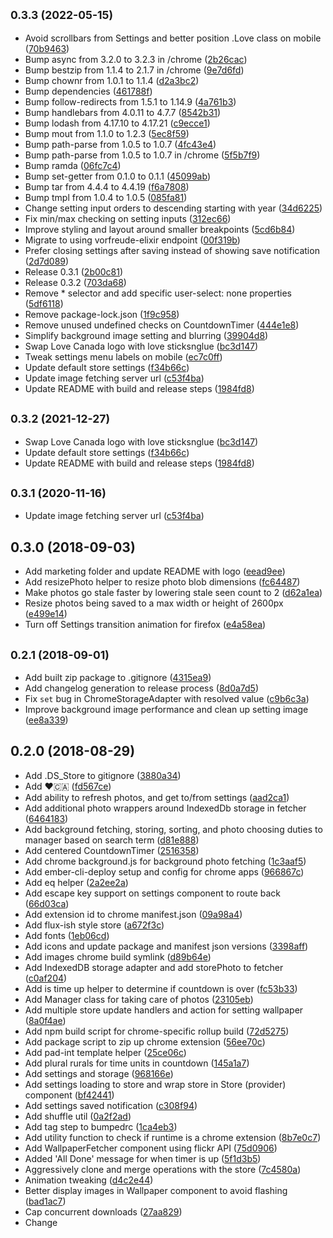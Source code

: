 ## <small>0.3.3 (2022-05-15)</small>

* Avoid scrollbars from Settings and better position .Love class on mobile ([70b9463](https://github.com/chadian/vorfreude/commit/70b9463))
* Bump async from 3.2.0 to 3.2.3 in /chrome ([2b26cac](https://github.com/chadian/vorfreude/commit/2b26cac))
* Bump bestzip from 1.1.4 to 2.1.7 in /chrome ([9e7d6fd](https://github.com/chadian/vorfreude/commit/9e7d6fd))
* Bump chownr from 1.0.1 to 1.1.4 ([d2a3bc2](https://github.com/chadian/vorfreude/commit/d2a3bc2))
* Bump dependencies ([461788f](https://github.com/chadian/vorfreude/commit/461788f))
* Bump follow-redirects from 1.5.1 to 1.14.9 ([4a761b3](https://github.com/chadian/vorfreude/commit/4a761b3))
* Bump handlebars from 4.0.11 to 4.7.7 ([8542b31](https://github.com/chadian/vorfreude/commit/8542b31))
* Bump lodash from 4.17.10 to 4.17.21 ([c9ecce1](https://github.com/chadian/vorfreude/commit/c9ecce1))
* Bump mout from 1.1.0 to 1.2.3 ([5ec8f59](https://github.com/chadian/vorfreude/commit/5ec8f59))
* Bump path-parse from 1.0.5 to 1.0.7 ([4fc43e4](https://github.com/chadian/vorfreude/commit/4fc43e4))
* Bump path-parse from 1.0.5 to 1.0.7 in /chrome ([5f5b7f9](https://github.com/chadian/vorfreude/commit/5f5b7f9))
* Bump ramda ([06fc7c4](https://github.com/chadian/vorfreude/commit/06fc7c4))
* Bump set-getter from 0.1.0 to 0.1.1 ([45099ab](https://github.com/chadian/vorfreude/commit/45099ab))
* Bump tar from 4.4.4 to 4.4.19 ([f6a7808](https://github.com/chadian/vorfreude/commit/f6a7808))
* Bump tmpl from 1.0.4 to 1.0.5 ([085fa81](https://github.com/chadian/vorfreude/commit/085fa81))
* Change setting input orders to descending starting with year ([34d6225](https://github.com/chadian/vorfreude/commit/34d6225))
* Fix min/max checking on setting inputs ([312ec66](https://github.com/chadian/vorfreude/commit/312ec66))
* Improve styling and layout around smaller breakpoints ([5cd6b84](https://github.com/chadian/vorfreude/commit/5cd6b84))
* Migrate to using vorfreude-elixir endpoint ([00f319b](https://github.com/chadian/vorfreude/commit/00f319b))
* Prefer closing settings after saving instead of showing save notification ([2d7d089](https://github.com/chadian/vorfreude/commit/2d7d089))
* Release 0.3.1 ([2b00c81](https://github.com/chadian/vorfreude/commit/2b00c81))
* Release 0.3.2 ([703da68](https://github.com/chadian/vorfreude/commit/703da68))
* Remove * selector and add specific user-select: none properties ([5df6118](https://github.com/chadian/vorfreude/commit/5df6118))
* Remove package-lock.json ([1f9c958](https://github.com/chadian/vorfreude/commit/1f9c958))
* Remove unused undefined checks on CountdownTimer ([444e1e8](https://github.com/chadian/vorfreude/commit/444e1e8))
* Simplify background image setting and blurring ([39904d8](https://github.com/chadian/vorfreude/commit/39904d8))
* Swap Love Canada logo with love sticksnglue ([bc3d147](https://github.com/chadian/vorfreude/commit/bc3d147))
* Tweak settings menu labels on mobile ([ec7c0ff](https://github.com/chadian/vorfreude/commit/ec7c0ff))
* Update default store settings ([f34b66c](https://github.com/chadian/vorfreude/commit/f34b66c))
* Update image fetching server url ([c53f4ba](https://github.com/chadian/vorfreude/commit/c53f4ba))
* Update README with build and release steps ([1984fd8](https://github.com/chadian/vorfreude/commit/1984fd8))



## <small>0.3.2 (2021-12-27)</small>

* Swap Love Canada logo with love sticksnglue ([bc3d147](https://github.com/chadian/vorfreude/commit/bc3d147))
* Update default store settings ([f34b66c](https://github.com/chadian/vorfreude/commit/f34b66c))
* Update README with build and release steps ([1984fd8](https://github.com/chadian/vorfreude/commit/1984fd8))



## <small>0.3.1 (2020-11-16)</small>

* Update image fetching server url ([c53f4ba](https://github.com/chadian/vorfreude/commit/c53f4ba))



## 0.3.0 (2018-09-03)

* Add marketing folder and update README with logo ([eead9ee](https://github.com/chadian/vorfreude/commit/eead9ee))
* Add resizePhoto helper to resize photo blob dimensions ([fc64487](https://github.com/chadian/vorfreude/commit/fc64487))
* Make photos go stale faster by lowering stale seen count to 2 ([d62a1ea](https://github.com/chadian/vorfreude/commit/d62a1ea))
* Resize photos being saved to a max width or height of 2600px ([e499e14](https://github.com/chadian/vorfreude/commit/e499e14))
* Turn off Settings transition animation for firefox ([e4a58ea](https://github.com/chadian/vorfreude/commit/e4a58ea))



## <small>0.2.1 (2018-09-01)</small>

* Add built zip package to .gitignore ([4315ea9](https://github.com/chadian/vorfreude/commit/4315ea9))
* Add changelog generation to release process ([8d0a7d5](https://github.com/chadian/vorfreude/commit/8d0a7d5))
* Fix `set` bug in ChromeStorageAdapter with resolved value ([c9b6c3a](https://github.com/chadian/vorfreude/commit/c9b6c3a))
* Improve background image performance and clean up setting image ([ee8a339](https://github.com/chadian/vorfreude/commit/ee8a339))



## 0.2.0 (2018-08-29)

* Add .DS_Store to gitignore ([3880a34](https://github.com/chadian/vorfreude/commit/3880a34))
* Add ❤️🇨🇦 ([fd567ce](https://github.com/chadian/vorfreude/commit/fd567ce))
* Add ability to refresh photos, and get to/from settings ([aad2ca1](https://github.com/chadian/vorfreude/commit/aad2ca1))
* Add additional photo wrappers around IndexedDb storage in fetcher ([6464183](https://github.com/chadian/vorfreude/commit/6464183))
* Add background fetching, storing, sorting, and photo choosing duties to manager based on search term ([d81e888](https://github.com/chadian/vorfreude/commit/d81e888))
* Add centered CountdownTimer ([2516358](https://github.com/chadian/vorfreude/commit/2516358))
* Add chrome background.js for background photo fetching ([1c3aaf5](https://github.com/chadian/vorfreude/commit/1c3aaf5))
* Add ember-cli-deploy setup and config for chrome apps ([966867c](https://github.com/chadian/vorfreude/commit/966867c))
* Add eq helper ([2a2ee2a](https://github.com/chadian/vorfreude/commit/2a2ee2a))
* Add escape key support on settings component to route back ([66d03ca](https://github.com/chadian/vorfreude/commit/66d03ca))
* Add extension id to chrome manifest.json ([09a98a4](https://github.com/chadian/vorfreude/commit/09a98a4))
* Add flux-ish style store ([a672f3c](https://github.com/chadian/vorfreude/commit/a672f3c))
* Add fonts ([1eb06cd](https://github.com/chadian/vorfreude/commit/1eb06cd))
* Add icons and update package and manifest json versions ([3398aff](https://github.com/chadian/vorfreude/commit/3398aff))
* Add images chrome build symlink ([d89b64e](https://github.com/chadian/vorfreude/commit/d89b64e))
* Add IndexedDB storage adapter and add storePhoto to fetcher ([c0af204](https://github.com/chadian/vorfreude/commit/c0af204))
* Add is time up helper to determine if countdown is over ([fc53b33](https://github.com/chadian/vorfreude/commit/fc53b33))
* Add Manager class for taking care of photos ([23105eb](https://github.com/chadian/vorfreude/commit/23105eb))
* Add multiple store update handlers and action for setting wallpaper ([8a0f4ae](https://github.com/chadian/vorfreude/commit/8a0f4ae))
* Add npm build script for chrome-specific rollup build ([72d5275](https://github.com/chadian/vorfreude/commit/72d5275))
* Add package script to zip up chrome extension ([56ee70c](https://github.com/chadian/vorfreude/commit/56ee70c))
* Add pad-int template helper ([25ce06c](https://github.com/chadian/vorfreude/commit/25ce06c))
* Add plural rurals for time units in countdown ([145a1a7](https://github.com/chadian/vorfreude/commit/145a1a7))
* Add settings and storage ([968166e](https://github.com/chadian/vorfreude/commit/968166e))
* Add settings loading to store and wrap store in Store (provider) component ([bf42441](https://github.com/chadian/vorfreude/commit/bf42441))
* Add settings saved notification ([c308f94](https://github.com/chadian/vorfreude/commit/c308f94))
* Add shuffle util ([0a2f2ad](https://github.com/chadian/vorfreude/commit/0a2f2ad))
* Add tag step to bumpedrc ([1ca4eb3](https://github.com/chadian/vorfreude/commit/1ca4eb3))
* Add utility function to check if runtime is a chrome extension ([8b7e0c7](https://github.com/chadian/vorfreude/commit/8b7e0c7))
* Add WallpaperFetcher component using flickr API ([75d0906](https://github.com/chadian/vorfreude/commit/75d0906))
* Added 'All Done' message for when timer is up ([5f1d3b5](https://github.com/chadian/vorfreude/commit/5f1d3b5))
* Aggressively clone and merge operations with the store ([7c4580a](https://github.com/chadian/vorfreude/commit/7c4580a))
* Animation tweaking ([d4c2e44](https://github.com/chadian/vorfreude/commit/d4c2e44))
* Better display images in Wallpaper component to avoid flashing ([bad1ac7](https://github.com/chadian/vorfreude/commit/bad1ac7))
* Cap concurrent downloads ([27aa829](https://github.com/chadian/vorfreude/commit/27aa829))
* Change <title/> to vorfreude ([1a59f47](https://github.com/chadian/vorfreude/commit/1a59f47))
* Change behaviour to give photo to browser if a fresh or cached one is not available ([5e6063f](https://github.com/chadian/vorfreude/commit/5e6063f))
* Change fetcher to query from a vorfreude-server endpoint ([a30ee7a](https://github.com/chadian/vorfreude/commit/a30ee7a))
* Change settings save to use store action ([c561691](https://github.com/chadian/vorfreude/commit/c561691))
* Check environment configuration type before using in fetcher ([2287209](https://github.com/chadian/vorfreude/commit/2287209))
* Clean previous search terms photos and refactor workflow for manager housekeeping ([26d1c4a](https://github.com/chadian/vorfreude/commit/26d1c4a))
* Clean up environment config ([f852ca8](https://github.com/chadian/vorfreude/commit/f852ca8))
* Clean up paths and filenames ([aea1ab7](https://github.com/chadian/vorfreude/commit/aea1ab7))
* Configure stylesheet with css variables for various font themes ([2416a43](https://github.com/chadian/vorfreude/commit/2416a43))
* CSS tweaks: no selection/highlighting, default background gradient ([859681a](https://github.com/chadian/vorfreude/commit/859681a))
* Fill 0 entries in interval and skim dead time ([61a6796](https://github.com/chadian/vorfreude/commit/61a6796))
* Filter photos that have already been stored in the db from being downloaded again ([56e6c26](https://github.com/chadian/vorfreude/commit/56e6c26))
* Fix bug to pull countdown message from store ([5ad03ea](https://github.com/chadian/vorfreude/commit/5ad03ea))
* Fix fetcher filter for high quality images ([0c021a0](https://github.com/chadian/vorfreude/commit/0c021a0))
* Fix issue with ChromeStorageAdapter get and non-existent keys ([ad0743d](https://github.com/chadian/vorfreude/commit/ad0743d))
* Fix save settings notification to trigger on every button or form submit action ([a5b96b9](https://github.com/chadian/vorfreude/commit/a5b96b9))
* Fix store and storge adapter bug ([63bb9b9](https://github.com/chadian/vorfreude/commit/63bb9b9))
* Fix tests ([5ef669d](https://github.com/chadian/vorfreude/commit/5ef669d))
* Handle exceptions with promise rejection in ChromeStorageAdapter ([73d61b8](https://github.com/chadian/vorfreude/commit/73d61b8))
* Implement ChromeStorageAdapter to use chrome extension storage ([387b070](https://github.com/chadian/vorfreude/commit/387b070))
* Increase wallpaper -> settings background transition performance ([8a7ad44](https://github.com/chadian/vorfreude/commit/8a7ad44))
* Initial Commit from Ember CLI v3.1.4 ([fc0e6cf](https://github.com/chadian/vorfreude/commit/fc0e6cf))
* Linting fixes ([ba6c7f3](https://github.com/chadian/vorfreude/commit/ba6c7f3))
* Load settings and propagate values to child components ([5693017](https://github.com/chadian/vorfreude/commit/5693017))
* Make distinction between filter downloaded photos and previously downloaded photos ([d32c0b7](https://github.com/chadian/vorfreude/commit/d32c0b7))
* Move photo fetch by search term to a rawFetch function ([b8f24a5](https://github.com/chadian/vorfreude/commit/b8f24a5))
* Move replenish specifics to fetcher ([a11064b](https://github.com/chadian/vorfreude/commit/a11064b))
* Move URL used for fetching into fetcher.js directly to avoid config/environment bug ([202f88b](https://github.com/chadian/vorfreude/commit/202f88b))
* Open new tab with chrome browser action icon ([d2e1a71](https://github.com/chadian/vorfreude/commit/d2e1a71))
* Put the countdown message on top of image search terms in Settings ([e287cbf](https://github.com/chadian/vorfreude/commit/e287cbf))
* Refactor CountdownTimer to render countdown on didInsertElement ([d859626](https://github.com/chadian/vorfreude/commit/d859626))
* Refactor fetching criteria and add cleaning to manager duties ([d33d7c3](https://github.com/chadian/vorfreude/commit/d33d7c3))
* Refactor to use store directly and clean up a few things ([4ae693c](https://github.com/chadian/vorfreude/commit/4ae693c))
* Refresh store after setting new settings values ([1d11da8](https://github.com/chadian/vorfreude/commit/1d11da8))
* Release 0.1.1 ([43602f3](https://github.com/chadian/vorfreude/commit/43602f3))
* Release 0.2.0 ([8f8cf1a](https://github.com/chadian/vorfreude/commit/8f8cf1a))
* Remove CHANGELOG.md ([cbbad47](https://github.com/chadian/vorfreude/commit/cbbad47))
* Remove Ember tests folder created accidentally ([64aa2a6](https://github.com/chadian/vorfreude/commit/64aa2a6))
* Remove ember-cli-deploy and opt for a regular ember build with npm scripts ([1dd5ed9](https://github.com/chadian/vorfreude/commit/1dd5ed9))
* Remove fingerprinting from production builds ([5c96285](https://github.com/chadian/vorfreude/commit/5c96285))
* Remove refresh button, tweak button styles ([63d3ec4](https://github.com/chadian/vorfreude/commit/63d3ec4))
* Renamed component WallpaperFetcher -> Wallpaper ([8f0cdfe](https://github.com/chadian/vorfreude/commit/8f0cdfe))
* Set chrome manifest to have UNLIMITED STORAGE ([e06f0e6](https://github.com/chadian/vorfreude/commit/e06f0e6))
* Set default settings with store initializers ([864e161](https://github.com/chadian/vorfreude/commit/864e161))
* Set global font-family to body instead of html tag ([9ed5062](https://github.com/chadian/vorfreude/commit/9ed5062))
* Small refactors and clean up to get tslint and test suite to green ([ad5a0dd](https://github.com/chadian/vorfreude/commit/ad5a0dd))
* Small tweaks to settings style and layout ([bf4079b](https://github.com/chadian/vorfreude/commit/bf4079b))
* Swap WallpaperFetcher to use Manager for getting photos ([c3d8ff6](https://github.com/chadian/vorfreude/commit/c3d8ff6))
* Swap zip npm package used for packaging ([afc9e75](https://github.com/chadian/vorfreude/commit/afc9e75))
* Sync .json versions and setup bumped ([46c8f0b](https://github.com/chadian/vorfreude/commit/46c8f0b))
* Tweak UI: tweak button hover and active outline color ([a8418aa](https://github.com/chadian/vorfreude/commit/a8418aa))
* TypeScript type fix and css tweak to remove body scrollbars ([22dfb0e](https://github.com/chadian/vorfreude/commit/22dfb0e))
* UI tweaks, swap emoji for svg igons and removed labels ([1646258](https://github.com/chadian/vorfreude/commit/1646258))
* Update icon to green/blue palette ([966800b](https://github.com/chadian/vorfreude/commit/966800b))
* Update manifest.json with extension options link ([44765ec](https://github.com/chadian/vorfreude/commit/44765ec))
* Update package.json and manfifest.json description ([6a6d08a](https://github.com/chadian/vorfreude/commit/6a6d08a))
* Update styles with better text centering and sizing ([52cb478](https://github.com/chadian/vorfreude/commit/52cb478))
* Uppercase Vorfreude titles, vorfreude -> Vorfreude ([63189b0](https://github.com/chadian/vorfreude/commit/63189b0))
* Use only large flickr images ([0fb7957](https://github.com/chadian/vorfreude/commit/0fb7957))
* Visual overall, mostly with the settings. ([3478091](https://github.com/chadian/vorfreude/commit/3478091))
* Wire Settings to store ([abd3f5e](https://github.com/chadian/vorfreude/commit/abd3f5e))



